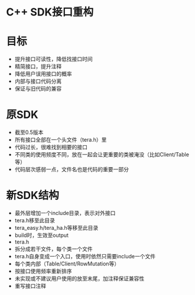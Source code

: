 # C++ SDK接口重构

# 目标

  * 提升接口可读性，降低找接口时间
  * 精简接口，提升注释
  * 降低用户误用接口的概率
  * 内部与接口代码分离
  * 保证与旧代码的兼容
 
# 原SDK

  * 截至0.5版本
  * 所有接口全部在一个头文件（tera.h）里
   * 代码过长，很难找到相要的接口
   * 不同类的使用频度不同，放在一起会让更重要的类被淹没（比如Client/Table等）
   * 代码层次感弱一点，文件名也是代码的重要一部分
   
# 新SDK结构

  * 最外层增加一个include目录，表示对外接口
   * tera.h移至此目录
   * tera_easy.h/tera_ha.h等移至此目录
   * build时，生效至output
  * tera.h
   * 拆分成若干文件，每个类一个文件
   * tera.h自身变成一个入口，使用时依然只需要include一个文件
  * 每个类内部（Table/Client/RowMutation等）
   * 按接口使用频率重新排序
   * 未实现或不建议用户使用的放至末尾，加注释保证兼容性
  * 重写接口注释
